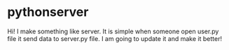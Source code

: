 # pythonserver
Hi! I make something like server. It is simple when someone open user.py file it send data to server.py file. I am going to update it and make it better!
